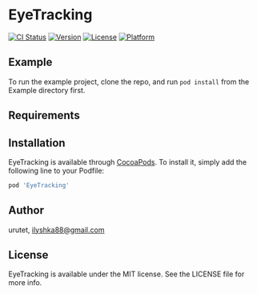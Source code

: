 # EyeTracking

[![CI Status](https://img.shields.io/travis/urutet/EyeTracking.svg?style=flat)](https://travis-ci.org/urutet/EyeTracking)
[![Version](https://img.shields.io/cocoapods/v/EyeTracking.svg?style=flat)](https://cocoapods.org/pods/EyeTracking)
[![License](https://img.shields.io/cocoapods/l/EyeTracking.svg?style=flat)](https://cocoapods.org/pods/EyeTracking)
[![Platform](https://img.shields.io/cocoapods/p/EyeTracking.svg?style=flat)](https://cocoapods.org/pods/EyeTracking)

## Example

To run the example project, clone the repo, and run `pod install` from the Example directory first.

## Requirements

## Installation

EyeTracking is available through [CocoaPods](https://cocoapods.org). To install
it, simply add the following line to your Podfile:

```ruby
pod 'EyeTracking'
```

## Author

urutet, ilyshka88@gmail.com

## License

EyeTracking is available under the MIT license. See the LICENSE file for more info.
